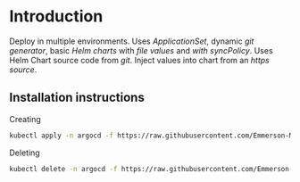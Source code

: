 # Introduction
Deploy in multiple environments. Uses *ApplicationSet*, dynamic *git generator*, basic *Helm charts* with *file values* and *with syncPolicy*. Uses Helm Chart source code from *git*. Inject values into chart from an *https source*. 


## Installation instructions

Creating

```bash
kubectl apply -n argocd -f https://raw.githubusercontent.com/Emmerson-Miranda/argocd/main/example-08/example-08.appset.yaml
```

Deleting

```bash
kubectl delete -n argocd -f https://raw.githubusercontent.com/Emmerson-Miranda/argocd/main/example-08/example-08.appset.yaml
```